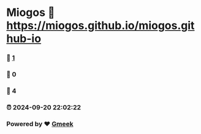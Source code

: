 # Miogos :link: https://miogos.github.io/miogos.github-io 
### :page_facing_up: [1](https://miogos.github.io/miogos.github-io/tag.html) 
### :speech_balloon: 0 
### :hibiscus: 4 
### :alarm_clock: 2024-09-20 22:02:22 
### Powered by :heart: [Gmeek](https://github.com/Meekdai/Gmeek)
